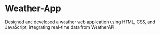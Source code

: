# Weather-App
Designed and developed a weather web application using HTML, CSS, and JavaScript, integrating real-time data from WeatherAPI.
